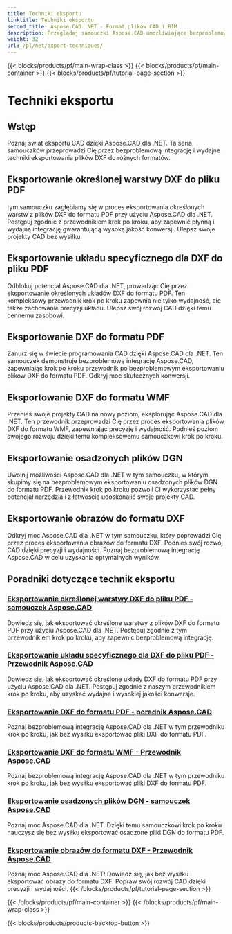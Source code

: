 ```yaml
---
title: Techniki eksportu
linktitle: Techniki eksportu
second_title: Aspose.CAD .NET - Format plików CAD i BIM
description: Przeglądaj samouczki Aspose.CAD umożliwiające bezproblemowe tworzenie programów CAD. Poznaj skuteczne techniki łatwego eksportowania plików DXF do różnych formatów.
weight: 32
url: /pl/net/export-techniques/
---
```


{{< blocks/products/pf/main-wrap-class >}}
{{< blocks/products/pf/main-container >}}
{{< blocks/products/pf/tutorial-page-section >}}

# Techniki eksportu



## Wstęp

Poznaj świat eksportu CAD dzięki Aspose.CAD dla .NET. Ta seria samouczków przeprowadzi Cię przez bezproblemową integrację i wydajne techniki eksportowania plików DXF do różnych formatów.

## Eksportowanie określonej warstwy DXF do pliku PDF

tym samouczku zagłębiamy się w proces eksportowania określonych warstw z plików DXF do formatu PDF przy użyciu Aspose.CAD dla .NET. Postępuj zgodnie z przewodnikiem krok po kroku, aby zapewnić płynną i wydajną integrację gwarantującą wysoką jakość konwersji. Ulepsz swoje projekty CAD bez wysiłku.

## Eksportowanie układu specyficznego dla DXF do pliku PDF

Odblokuj potencjał Aspose.CAD dla .NET, prowadząc Cię przez eksportowanie określonych układów DXF do formatu PDF. Ten kompleksowy przewodnik krok po kroku zapewnia nie tylko wydajność, ale także zachowanie precyzji układu. Ulepsz swój rozwój CAD dzięki temu cennemu zasobowi.

## Eksportowanie DXF do formatu PDF

Zanurz się w świecie programowania CAD dzięki Aspose.CAD dla .NET. Ten samouczek demonstruje bezproblemową integrację Aspose.CAD, zapewniając krok po kroku przewodnik po bezproblemowym eksportowaniu plików DXF do formatu PDF. Odkryj moc skutecznych konwersji.

## Eksportowanie DXF do formatu WMF

Przenieś swoje projekty CAD na nowy poziom, eksplorując Aspose.CAD dla .NET. Ten przewodnik przeprowadzi Cię przez proces eksportowania plików DXF do formatu WMF, zapewniając precyzję i wydajność. Podnieś poziom swojego rozwoju dzięki temu kompleksowemu samouczkowi krok po kroku.

## Eksportowanie osadzonych plików DGN

Uwolnij możliwości Aspose.CAD dla .NET w tym samouczku, w którym skupimy się na bezproblemowym eksportowaniu osadzonych plików DGN do formatu PDF. Przewodnik krok po kroku pozwoli Ci wykorzystać pełny potencjał narzędzia i z łatwością udoskonalić swoje projekty CAD.

## Eksportowanie obrazów do formatu DXF

Odkryj moc Aspose.CAD dla .NET w tym samouczku, który poprowadzi Cię przez proces eksportowania obrazów do formatu DXF. Podnieś swój rozwój CAD dzięki precyzji i wydajności. Poznaj bezproblemową integrację Aspose.CAD w celu uzyskania optymalnych wyników.
## Poradniki dotyczące technik eksportu
### [Eksportowanie określonej warstwy DXF do pliku PDF - samouczek Aspose.CAD](./exporting-dxf-specific-layer-to-pdf/)
Dowiedz się, jak eksportować określone warstwy z plików DXF do formatu PDF przy użyciu Aspose.CAD dla .NET. Postępuj zgodnie z tym przewodnikiem krok po kroku, aby zapewnić bezproblemową integrację.
### [Eksportowanie układu specyficznego dla DXF do pliku PDF - Przewodnik Aspose.CAD](./exporting-dxf-specific-layout-to-pdf/)
Dowiedz się, jak eksportować określone układy DXF do formatu PDF przy użyciu Aspose.CAD dla .NET. Postępuj zgodnie z naszym przewodnikiem krok po kroku, aby uzyskać wydajne i wysokiej jakości konwersje.
### [Eksportowanie DXF do formatu PDF - poradnik Aspose.CAD](./exporting-dxf-to-pdf-format/)
Poznaj bezproblemową integrację Aspose.CAD dla .NET w tym przewodniku krok po kroku, jak bez wysiłku eksportować pliki DXF do formatu PDF.
### [Eksportowanie DXF do formatu WMF - Przewodnik Aspose.CAD](./exporting-dxf-to-wmf-format/)
Poznaj bezproblemową integrację Aspose.CAD dla .NET w tym przewodniku krok po kroku, jak bez wysiłku eksportować pliki DXF do formatu PDF.
### [Eksportowanie osadzonych plików DGN - samouczek Aspose.CAD](./exporting-embedded-dgn-files/)
Poznaj moc Aspose.CAD dla .NET. Dzięki temu samouczkowi krok po kroku nauczysz się bez wysiłku eksportować osadzone pliki DGN do formatu PDF.
### [Eksportowanie obrazów do formatu DXF - Przewodnik Aspose.CAD](./exporting-images-to-dxf-format/)
Poznaj moc Aspose.CAD dla .NET! Dowiedz się, jak bez wysiłku eksportować obrazy do formatu DXF. Popraw swój rozwój CAD dzięki precyzji i wydajności.
{{< /blocks/products/pf/tutorial-page-section >}}

{{< /blocks/products/pf/main-container >}}
{{< /blocks/products/pf/main-wrap-class >}}

{{< blocks/products/products-backtop-button >}}
